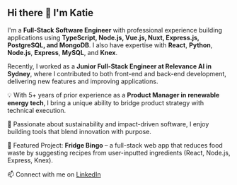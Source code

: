 ## Hi there 👋 I'm Katie

I'm a **Full-Stack Software Engineer** with professional experience building applications using **TypeScript, Node.js, Vue.js, Nuxt, Express.js, PostgreSQL, and MongoDB**. I also have expertise with **React**, **Python**, **Node.js**, **Express**, **MySQL**, and **Knex**.

Recently, I worked as a **Junior Full-Stack Engineer at Relevance AI in Sydney**, where I contributed to both front-end and back-end development, delivering new features and improving applications.  

💡 With 5+ years of prior experience as a **Product Manager in renewable energy tech**, I bring a unique ability to bridge product strategy with technical execution.  

🌱 Passionate about sustainability and impact-driven software, I enjoy building tools that blend innovation with purpose.

🍲 Featured Project: **Fridge Bingo** – a full-stack web app that reduces food waste by suggesting recipes from user-inputted ingredients (React, Node.js, Express, Knex).

📫 Connect with me on [LinkedIn](https://www.linkedin.com/in/katie-s-glennon/)



<!--
**katieglennon/katieglennon** is a ✨ _special_ ✨ repository because its `README.md` (this file) appears on your GitHub profile.

Here are some ideas to get you started:

- 🔭 I’m currently working on ...
- 🌱 I’m currently learning ...
- 👯 I’m looking to collaborate on ...
- 🤔 I’m looking for help with ...
- 💬 Ask me about ...
- 📫 How to reach me: ...
- 😄 Pronouns: ...
- ⚡ Fun fact: ...
-->
